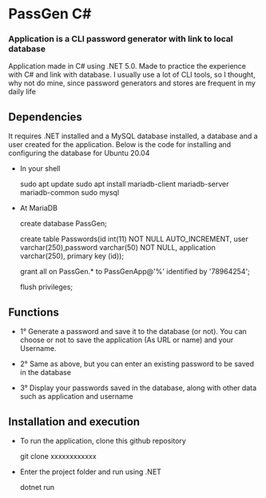 # PassGen C#

### Application is a CLI password generator with link to local database

Application made in C# using .NET 5.0. Made to practice the experience with C# and link with database. I usually use a lot of CLI tools, so I thought, why not do mine, since password generators and stores are frequent in my daily life

## Dependencies

It requires .NET installed and a MySQL database installed, a database and a user created for the application. Below is the code for installing and configuring the database for Ubuntu 20.04

- In your shell

    sudo apt update
    sudo apt install mariadb-client mariadb-server mariadb-common
    sudo mysql

- At MariaDB

    create database PassGen;

    create table Passwords(id int(11) NOT NULL AUTO_INCREMENT, user varchar(250),password varchar(50) NOT NULL, application varchar(250), primary key (id));
    
    grant all on PassGen.* to PassGenApp@'%' identified by '78964254';

    flush privileges;

## Functions

- 1° Generate a password and save it to the database (or not). You can choose or not to save the application (As URL or name) and your Username.

- 2° Same as above, but you can enter an existing password to be saved in the database

- 3° Display your passwords saved in the database, along with other data such as application and username

## Installation and execution

- To run the application, clone this github repository

    git clone xxxxxxxxxxxx

- Enter the project folder and run using .NET

    dotnet run